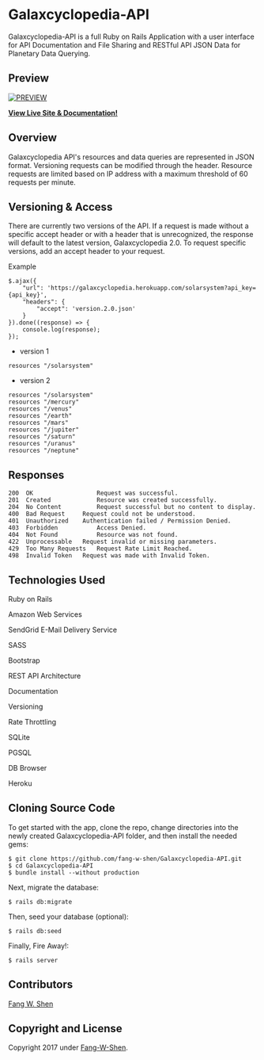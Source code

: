# Galaxcyclopedia-API
Galaxcyclopedia-API is a full Ruby on Rails Application with a user interface for API Documentation and File Sharing and RESTful API JSON Data for Planetary Data Querying.

## Preview

[![PREVIEW](https://github.com/fang-w-shen/Galaxcyclopedia-API/blob/master/app/assets/images/preview.png)](https://galaxcyclopedia.herokuapp.com/)

**[View Live Site & Documentation!](https://galaxcyclopedia.herokuapp.com/)**

## Overview
Galaxcyclopedia API's resources and data queries are represented in JSON format.
Versioning requests can be modified through the header.
Resource requests are limited based on IP address with a maximum threshold of 60 requests per minute.




## Versioning & Access

There are currently two versions of the API. If a request is made without a specific accept header or with a header that is unrecognized, the response will default to the latest version, Galaxcyclopedia 2.0. To request specific versions, add an accept header to your request.


Example
```
$.ajax({
    "url": 'https://galaxcyclopedia.herokuapp.com/solarsystem?api_key={api_key}',
    "headers": {
        "accept": 'version.2.0.json'
    }
}).done((response) => {
    console.log(response);
});
```
 * version 1
```
resources "/solarsystem"

```
 * version 2
```
resources "/solarsystem"
resources "/mercury"
resources "/venus"
resources "/earth"
resources "/mars"
resources "/jupiter"
resources "/saturn"
resources "/uranus"
resources "/neptune"

```

## Responses
```
200  OK	                 Request was successful.
201  Created	         Resource was created successfully.
204  No Content	         Request successful but no content to display.
400  Bad Request	 Request could not be understood.
401  Unauthorized	 Authentication failed / Permission Denied.
403  Forbidden	         Access Denied.
404  Not Found	         Resource was not found.
422  Unprocessable	 Request invalid or missing parameters.
429  Too Many Requests	 Request Rate Limit Reached.
498  Invalid Token	 Request was made with Invalid Token.
```

## Technologies Used

Ruby on Rails

Amazon Web Services

SendGrid E-Mail Delivery Service

SASS

Bootstrap

REST API Architecture

Documentation

Versioning

Rate Throttling

SQLite

PGSQL

DB Browser

Heroku

## Cloning Source Code

To get started with the app, clone the repo, change directories into the newly created Galaxcyclopedia-API folder, and then install the needed gems:

```
$ git clone https://github.com/fang-w-shen/Galaxcyclopedia-API.git
$ cd Galaxcyclopedia-API
$ bundle install --without production
```

Next, migrate the database:

```
$ rails db:migrate
```
Then, seed your database (optional):

```
$ rails db:seed
```
Finally, Fire Away!:

```
$ rails server
```

## Contributors

[Fang W. Shen](https://github.com/fang-w-shen)


## Copyright and License
Copyright 2017 under [Fang-W-Shen](https://github.com/fang-w-shen).
